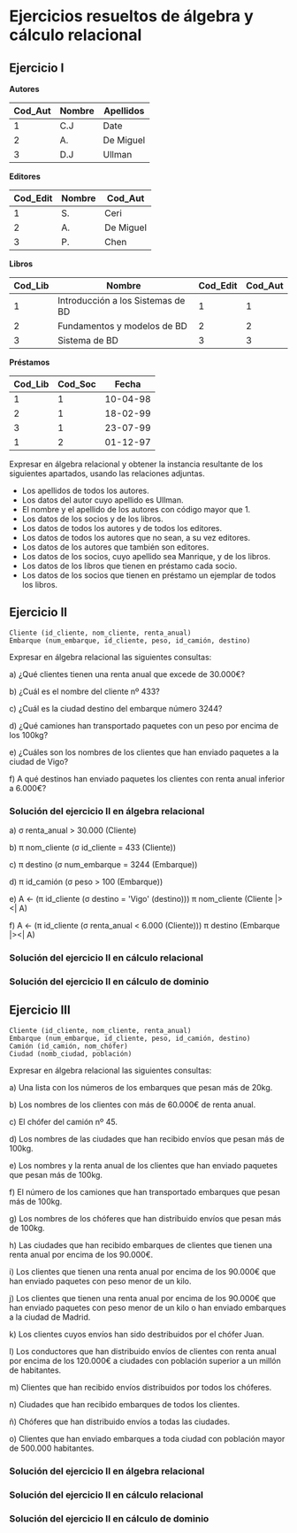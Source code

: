 # Ejercicios resueltos de álgebra y cálculo relacional

## Ejercicio I


**Autores**

Cod_Aut	     | Nombre 		 | Apellidos     
------------ | ------------- | ------------- 
1			 | C.J			 | Date			 
2			 | A.			 | De Miguel	 
3			 | D.J			 | Ullman		 

**Editores**

Cod_Edit	 | Nombre 		 | Cod_Aut	     
------------ | ------------- | ------------- 
1			 | S.			 | Ceri			 
2			 | A.			 | De Miguel	 
3			 | P.			 | Chen			

**Libros**

Cod_Lib 	| Nombre 							 | Cod_Edit   | Cod_Aut
----------- | ---------------------------------- | ---------- | ------------
1			| Introducción a los Sistemas de BD  | 1		  | 1
2 			| Fundamentos y modelos de BD 		 | 2		  | 2
3 		    | Sistema de BD 					 | 3		  | 3

**Préstamos**

Cod_Lib 	| Cod_Soc 	 | Fecha
----------- | ---------- | -----------
1 			| 1 		 | 10-04-98
2 			| 1 		 | 18-02-99
3 			| 1			 | 23-07-99
1			| 2 		 | 01-12-97

Expresar en álgebra relacional y obtener la instancia resultante de los siguientes apartados, usando las relaciones adjuntas.
- Los apellidos de todos los autores.
- Los datos del autor cuyo apellido es Ullman.
- El nombre y el apellido de los autores con código mayor que 1.
- Los datos de los socios y de los libros.
- Los datos de todos los autores y de todos los editores.
- Los datos de todos los autores que no sean, a su vez editores.
- Los datos de los autores que también son editores.
- Los datos de los socios, cuyo apellido sea Manrique, y de los libros.
- Los datos de los libros que tienen en préstamo cada socio.
- Los datos de los socios que tienen en préstamo un ejemplar de todos los libros.

## Ejercicio II
	Cliente (id_cliente, nom_cliente, renta_anual)
	Embarque (num_embarque, id_cliente, peso, id_camión, destino)

Expresar en álgebra relacional las siguientes consultas:

a) ¿Qué clientes tienen una renta anual que excede de 30.000€?

b) ¿Cuál es el nombre del cliente nº 433?

c) ¿Cuál es la ciudad destino del embarque número 3244?

d) ¿Qué camiones han transportado paquetes con un peso por encima de los 100kg?

e) ¿Cuáles son los nombres de los clientes que han enviado paquetes a la ciudad de Vigo?

f) A qué destinos han enviado paquetes los clientes con renta anual inferior a 6.000€?

### Solución del ejercicio II en álgebra relacional

a) σ renta_anual > 30.000 (Cliente)

b) π nom_cliente (σ id_cliente = 433 (Cliente))

c) π destino (σ num_embarque = 3244 (Embarque))

d) π id_camión (σ peso > 100 (Embarque))

e) 	A <- (π id_cliente (σ destino = 'Vigo' (destino)))
	π nom_cliente (Cliente |><| A)

f)	A <- (π id_cliente (σ renta_anual < 6.000 (Cliente)))
	π destino (Embarque |><| A)

### Solución del ejercicio II en cálculo relacional

### Solución del ejercicio II en cálculo de dominio

## Ejercicio III

	Cliente (id_cliente, nom_cliente, renta_anual)
	Embarque (num_embarque, id_cliente, peso, id_camión, destino)
	Camión (id_camión, nom_chófer)
	Ciudad (nomb_ciudad, población)

Expresar en álgebra relacional las siguientes consultas:

a) Una lista con los números de los embarques que pesan más de 20kg.

b) Los nombres de los clientes con más de 60.000€ de renta anual.

c) El chófer del camión nº 45.

d) Los nombres de las ciudades que han recibido envíos que pesan más de 100kg.

e) Los nombres y la renta anual de los clientes que han enviado paquetes que pesan más de 100kg.

f) El número de los camiones que han transportado embarques que pesan más de 100kg.

g) Los nombres de los chóferes que han distribuido envíos que pesan más de 100kg.

h) Las ciudades que han recibido embarques de clientes que tienen una renta anual por encima de los 90.000€.

i) Los clientes que tienen una renta anual por encima de los 90.000€ que han enviado paquetes con peso menor de un kilo.

j) Los clientes que tienen una renta anual por encima de los 90.000€ que han enviado paquetes con peso menor de un kilo o han enviado embarques a la ciudad de Madrid.

k) Los clientes cuyos envíos han sido destribuidos por el chófer Juan.

l) Los conductores que han distribuido envíos de clientes con renta anual por encima de los 120.000€ a ciudades con población superior a un millón de habitantes.

m) Clientes que han recibido envíos distribuidos por todos los chóferes.

n) Ciudades que han recibido embarques de todos los clientes.

ñ) Chóferes que han distribuido envíos a todas las ciudades.

o) Clientes que han enviado embarques a toda ciudad con población mayor de 500.000 habitantes.

### Solución del ejercicio II en álgebra relacional

### Solución del ejercicio II en cálculo relacional

### Solución del ejercicio II en cálculo de dominio